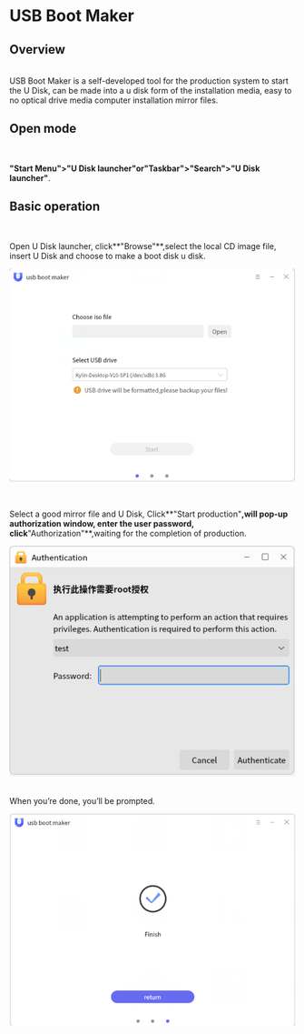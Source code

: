 # USB Boot Maker

## Overview
<br>
       USB Boot Maker is a self-developed tool for the production system to start the U Disk, can be made into a u disk form of the installation media, easy to no optical drive media computer installation mirror files.
<br>

## Open mode
<br>

  **"Start Menu">"U Disk launcher"**or**"Taskbar">"Search">"U Disk launcher"**.
<br>

## Basic operation
<br>

  Open U Disk launcher, click**"Browse"**,select the local CD image file, insert U Disk and choose to make a boot disk u disk.
<br>

![](image/image1.png)

<br>

  Select a good mirror file and U Disk, Click**"Start production"**,will pop-up authorization window, enter the user password, click**"Authorization"**,waiting for the completion of production.
<br>

![](image/image2.png)

<br>
When you’re done, you’ll be prompted.
 <br>

![](image/image3.png)
